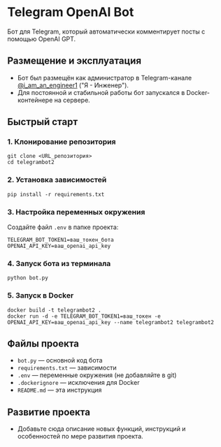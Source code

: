 
# Telegram OpenAI Bot

Бот для Telegram, который автоматически комментирует посты с помощью OpenAI GPT.

## Размещение и эксплуатация
- Бот был размещён как администратор в Telegram-канале [@i_am_an_engineer1](https://t.me/i_am_an_engineer1) ("Я - Инженер").
- Для постоянной и стабильной работы бот запускался в Docker-контейнере на сервере.

## Быстрый старт

### 1. Клонирование репозитория
```
git clone <URL_репозитория>
cd telegrambot2
```

### 2. Установка зависимостей
```
pip install -r requirements.txt
```

### 3. Настройка переменных окружения
Создайте файл `.env` в папке проекта:
```
TELEGRAM_BOT_TOKEN1=ваш_токен_бота
OPENAI_API_KEY=ваш_openai_api_key
```

### 4. Запуск бота из терминала
```
python bot.py
```

### 5. Запуск в Docker
```
docker build -t telegrambot2 .
docker run -d -e TELEGRAM_BOT_TOKEN1=ваш_токен -e OPENAI_API_KEY=ваш_openai_api_key --name telegrambot2 telegrambot2
```

## Файлы проекта
- `bot.py` — основной код бота
- `requirements.txt` — зависимости
- `.env` — переменные окружения (не добавляйте в git)
- `.dockerignore` — исключения для Docker
- `README.md` — эта инструкция

## Развитие проекта
- Добавьте сюда описание новых функций, инструкций и особенностей по мере развития проекта.
